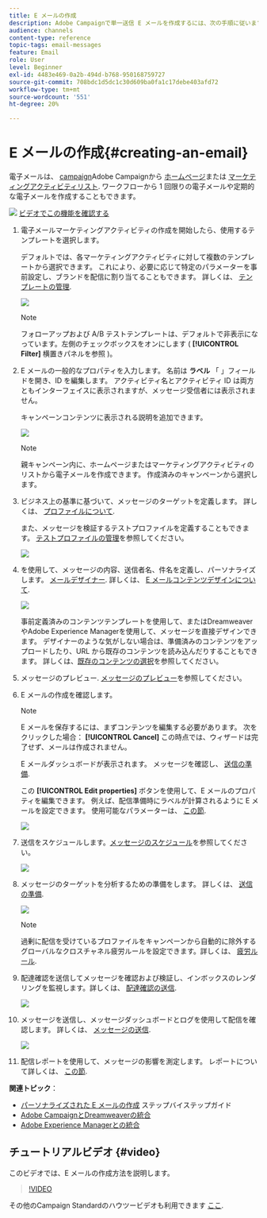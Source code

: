 ```yaml
---
title: E メールの作成
description: Adobe Campaignで単一送信 E メールを作成するには、次の手順に従います。
audience: channels
content-type: reference
topic-tags: email-messages
feature: Email
role: User
level: Beginner
exl-id: 4483e469-0a2b-494d-b768-950168759727
source-git-commit: 708bdc1d5dc1c30d609ba0fa1c17debe403afd72
workflow-type: tm+mt
source-wordcount: '551'
ht-degree: 20%

---
```


# E メールの作成{#creating-an-email}

電子メールは、 [campaign](../../start/using/marketing-activities.md#creating-a-marketing-activity)Adobe Campaignから [ホームページ](../../start/using/interface-description.md#home-page)または [マーケティングアクティビティリスト](../../start/using/marketing-activities.md#about-marketing-activities). ワークフローから 1 回限りの電子メールや定期的な電子メールを作成することもできます。

![](assets/do-not-localize/how-to-video.png) [ビデオでこの機能を確認する](#video)

1. 電子メールマーケティングアクティビティの作成を開始したら、使用するテンプレートを選択します。

   デフォルトでは、各マーケティングアクティビティに対して複数のテンプレートから選択できます。 これにより、必要に応じて特定のパラメーターを事前設定し、ブランドを配信に割り当てることもできます。 詳しくは、 [テンプレートの管理](../../start/using/marketing-activity-templates.md).

   ![](assets/email_creation_1.png)

   >[!NOTE]
   >
   >フォローアップおよび A/B テストテンプレートは、デフォルトで非表示になっています。左側のチェックボックスをオンにします ( **[!UICONTROL Filter]** 横置きパネルを参照 )。

1. E メールの一般的なプロパティを入力します。 名前は **ラベル** 「 」フィールドを開き、ID を編集します。 アクティビティ名とアクティビティ ID は両方ともインターフェイスに表示されますが、メッセージ受信者には表示されません。

   キャンペーンコンテンツに表示される説明を追加できます。

   ![](assets/email_creation_2.png)

   >[!NOTE]
   >
   >親キャンペーン内に、ホームページまたはマーケティングアクティビティのリストから電子メールを作成できます。 作成済みのキャンペーンから選択します。

1. ビジネス上の基準に基づいて、メッセージのターゲットを定義します。 詳しくは、 [プロファイルについて](../../audiences/using/about-profiles.md).

   また、メッセージを検証するテストプロファイルを定義することもできます。 [テストプロファイルの管理](../../audiences/using/managing-test-profiles.md)を参照してください。

   ![](assets/email_creation_3.png)

1. を使用して、メッセージの内容、送信者名、件名を定義し、パーソナライズします。 [メールデザイナー](../../designing/using/designing-content-in-adobe-campaign.md). 詳しくは、 [E メールコンテンツデザインについて](../../designing/using/designing-content-in-adobe-campaign.md).

   ![](assets/email_creation_4.png)

   事前定義済みのコンテンツテンプレートを使用して、またはDreamweaverやAdobe Experience Managerを使用して、メッセージを直接デザインできます。 デザイナーのような気がしない場合は、準備済みのコンテンツをアップロードしたり、URL から既存のコンテンツを読み込んだりすることもできます。 詳しくは、[既存のコンテンツの選択](../../designing/using/using-existing-content.md)を参照してください。

1. メッセージのプレビュー. [メッセージのプレビュー](../../sending/using/previewing-messages.md)を参照してください。
1. E メールの作成を確認します。

   >[!NOTE]
   >
   >E メールを保存するには、まずコンテンツを編集する必要があります。 次をクリックした場合： **[!UICONTROL Cancel]** この時点では、ウィザードは完了せず、メールは作成されません。

   E メールダッシュボードが表示されます。 メッセージを確認し、 [送信の準備](../../sending/using/preparing-the-send.md).

   この **[!UICONTROL Edit properties]** ボタンを使用して、E メールのプロパティを編集できます。 例えば、配信準備時にラベルが計算されるように E メールを設定できます。  使用可能なパラメーターは、 [この節](../../administration/using/configuring-email-channel.md#list-of-email-properties).

   ![](assets/delivery_dashboard_2.png)

1. 送信をスケジュールします。[メッセージのスケジュール](../../sending/using/about-scheduling-messages.md)を参照してください。

   ![](assets/delivery_planning.png)

1. メッセージのターゲットを分析するための準備をします。 詳しくは、 [送信の準備](../../sending/using/confirming-the-send.md).

   ![](assets/preparing_delivery_2.png)

   >[!NOTE]
   >
   >過剰に配信を受けているプロファイルをキャンペーンから自動的に除外するグローバルなクロスチャネル疲労ルールを設定できます。詳しくは、 [疲労ルール](../../sending/using/fatigue-rules.md).

1. 配達確認を送信してメッセージを確認および検証し、インボックスのレンダリングを監視します。詳しくは、 [配達確認の送信](../../sending/using/sending-proofs.md).

   ![](assets/bat_select.png)

1. メッセージを送信し、メッセージダッシュボードとログを使用して配信を確認します。 詳しくは、 [メッセージの送信](../../sending/using/confirming-the-send.md).

   ![](assets/confirm_delivery.png)

1. 配信レポートを使用して、メッセージの影響を測定します。 レポートについて詳しくは、 [この節](../../reporting/using/about-dynamic-reports.md).

**関連トピック**：

* [パーソナライズされた E メールの作成](../../channels/using/key-steps-to-send-a-message.md) ステップバイステップガイド
* [Adobe CampaignとDreamweaverの統合](../../designing/using/using-integrations.md#editing-content-in-dreamweaver)
* [Adobe Experience Managerとの統合](../../integrating/using/integrating-with-experience-manager.md)

## チュートリアルビデオ {#video}

このビデオでは、E メールの作成方法を説明します。

>[!VIDEO](https://video.tv.adobe.com/v/23721?quality=12)

その他のCampaign Standardのハウツービデオも利用できます [ここ](https://experienceleague.adobe.com/docs/campaign-standard-learn/tutorials/overview.html?lang=ja).
